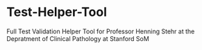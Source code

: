 # Test-Helper-Tool
Full Test Validation Helper Tool for Professor Henning Stehr at the Depratment of Clinical Pathology at Stanford SoM

